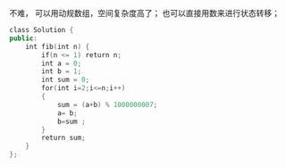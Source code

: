 不难， 可以用动规数组，空间复杂度高了；
   也可以直接用数来进行状态转移；

```c++
class Solution {
public:
    int fib(int n) {
        if(n <= 1) return n;
        int a = 0;
        int b = 1;
        int sum = 0;
        for(int i=2;i<=n;i++)
        {
            sum = (a+b) % 1000000007;
            a= b;
            b=sum ;
        }
        return sum;
    }
};
```